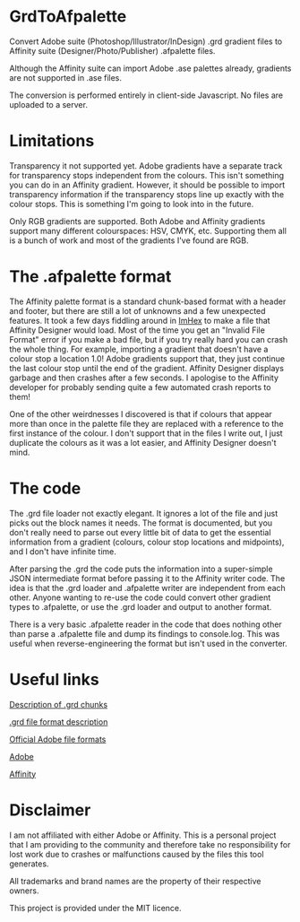 # GrdToAfpalette

Convert Adobe suite (Photoshop/Illustrator/InDesign) .grd gradient files to Affinity suite (Designer/Photo/Publisher) .afpalette files.

Although the Affinity suite can import Adobe .ase palettes already, gradients are not supported in .ase files.

The conversion is performed entirely in client-side Javascript. No files are uploaded to a server.

# Limitations

Transparency it not supported yet. Adobe gradients have a separate track for transparency stops independent from the colours. This isn't something you can do in an Affinity gradient. However, it should be possible to import transparency information if the transparency stops line up exactly with the colour stops. This is something I'm going to look into in the future.

Only RGB gradients are supported. Both Adobe and Affinity gradients support many different colourspaces: HSV, CMYK, etc. Supporting them all is a bunch of work and most of the gradients I've found are RGB.

# The .afpalette format

The Affinity palette format is a standard chunk-based format with a header and footer, but there are still a lot of unknowns and a few unexpected features. It took a few days fiddling around in [ImHex](https://github.com/WerWolv/ImHex) to make a file that Affinity Designer would load. Most of the time you get an "Invalid File Format" error if you make a bad file, but if you try really hard you can crash the whole thing. For example, importing a gradient that doesn't have a colour stop a location 1.0! Adobe gradients support that, they just continue the last colour stop until the end of the gradient. Affinity Designer displays garbage and then crashes after a few seconds. I apologise to the Affinity developer for probably sending quite a few automated crash reports to them!

One of the other weirdnesses I discovered is that if colours that appear more than once in the palette file they are replaced with a reference to the first instance of the colour. I don't support that in the files I write out, I just duplicate the colours as it was a lot easier, and Affinity Designer doesn't mind.

# The code

The .grd file loader not exactly elegant. It ignores a lot of the file and just picks out the block names it needs. The format is documented, but you don't really need to parse out every little bit of data to get the essential information from a gradient (colours, colour stop locations and midpoints), and I don't have infinite time.

After parsing the .grd the code puts the information into a super-simple JSON intermediate format before passing it to the Affinity writer code. The idea is that the .grd loader and .afpalette writer are independent from each other. Anyone wanting to re-use the code could convert other gradient types to .afpalette, or use the .grd loader and output to another format.

There is a very basic .afpalette reader in the code that does nothing other than parse a .afpalette file and dump its findings to console.log. This was useful when reverse-engineering the format but isn't used in the converter.

# Useful links

[Description of .grd chunks](http://www.selapa.net/swatches/gradients/fileformats.php)

[.grd file format description](https://github.com/tonton-pixel/json-photoshop-scripting/tree/master/Documentation/Photoshop-Gradients-File-Format#descriptor)

[Official Adobe file formats](https://www.adobe.com/devnet-apps/photoshop/fileformatashtml/#50577411_pgfId-1059252)

[Adobe](https://www.adobe.com/)

[Affinity](https://affinity.serif.com/)

# Disclaimer

I am not affiliated with either Adobe or Affinity. This is a personal project that I am providing to the community and therefore take no responsibility for lost work due to crashes or malfunctions caused by the files this tool generates.

All trademarks and brand names are the property of their respective owners.

This project is provided under the MIT licence.